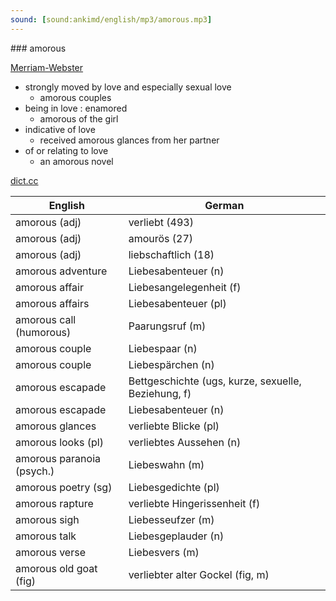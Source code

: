 ```yaml
---
sound: [sound:ankimd/english/mp3/amorous.mp3]
---
```


\### amorous

[Merriam-Webster](https://www.merriam-webster.com/dictionary/amorous)

- strongly moved by love and especially sexual love
    - amorous couples
- being in love : enamored
    - amorous of the girl
- indicative of love
    - received amorous glances from her partner
- of or relating to love
    - an amorous novel

[dict.cc](https://www.dict.cc/amorous)

| English        | German       |
| -------------- | ------------ |
| amorous (adj) | verliebt (493) |
| amorous (adj) | amourös (27) |
| amorous (adj) | liebschaftlich (18) |
| amorous adventure | Liebesabenteuer (n) |
| amorous affair | Liebesangelegenheit (f) |
| amorous affairs | Liebesabenteuer (pl) |
| amorous call (humorous) | Paarungsruf (m) |
| amorous couple | Liebespaar (n) |
| amorous couple | Liebespärchen (n) |
| amorous escapade | Bettgeschichte (ugs, kurze, sexuelle, Beziehung, f) |
| amorous escapade | Liebesabenteuer (n) |
| amorous glances | verliebte Blicke (pl) |
| amorous looks (pl) | verliebtes Aussehen (n) |
| amorous paranoia (psych.) | Liebeswahn (m) |
| amorous poetry (sg) | Liebesgedichte (pl) |
| amorous rapture | verliebte Hingerissenheit (f) |
| amorous sigh | Liebesseufzer (m) |
| amorous talk | Liebesgeplauder (n) |
| amorous verse | Liebesvers (m) |
| amorous old goat (fig) | verliebter alter Gockel (fig, m) |
